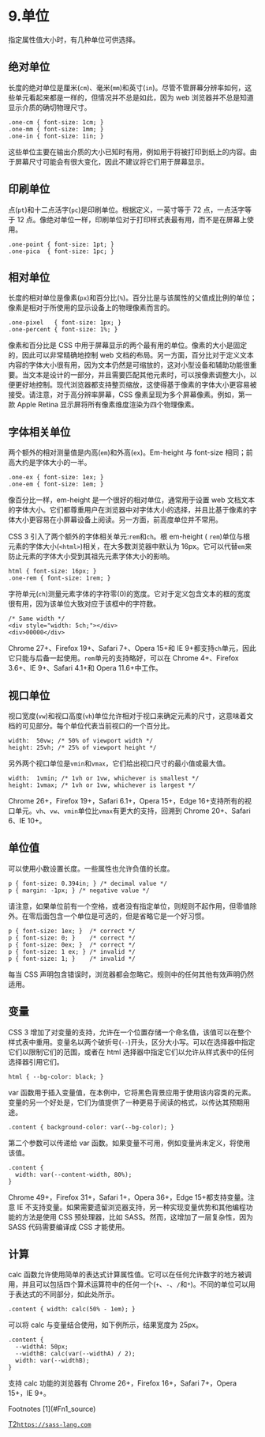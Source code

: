 # 9.单位

指定属性值大小时，有几种单位可供选择。

## 绝对单位

长度的绝对单位是厘米(`cm`)、毫米(`mm`)和英寸(`in`)。尽管不管屏幕分辨率如何，这些单元看起来都是一样的，但情况并不总是如此，因为 web 浏览器并不总是知道显示介质的确切物理尺寸。

```
.one-cm { font-size: 1cm; }
.one-mm { font-size: 1mm; }
.one-in { font-size: 1in; }

```

这些单位主要在输出介质的大小已知时有用，例如用于将被打印到纸上的内容。由于屏幕尺寸可能会有很大变化，因此不建议将它们用于屏幕显示。

## 印刷单位

点(`pt`)和十二点活字(`pc`)是印刷单位。根据定义，一英寸等于 72 点，一点活字等于 12 点。像绝对单位一样，印刷单位对于打印样式表最有用，而不是在屏幕上使用。

```
.one-point { font-size: 1pt; }
.one-pica  { font-size: 1pc; }

```

## 相对单位

长度的相对单位是像素(`px`)和百分比(`%`)。百分比是与该属性的父值成比例的单位；像素是相对于所使用的显示设备上的物理像素而言的。

```
.one-pixel   { font-size: 1px; }
.one-percent { font-size: 1%; }

```

像素和百分比是 CSS 中用于屏幕显示的两个最有用的单位。像素的大小是固定的，因此可以非常精确地控制 web 文档的布局。另一方面，百分比对于定义文本内容的字体大小很有用，因为文本仍然是可缩放的，这对小型设备和辅助功能很重要。当文本是设计的一部分，并且需要匹配其他元素时，可以按像素调整大小，以便更好地控制。现代浏览器都支持整页缩放，这使得基于像素的字体大小更容易被接受。请注意，对于高分辨率屏幕，CSS 像素呈现为多个屏幕像素。例如，第一款 Apple Retina 显示屏将所有像素维度渲染为四个物理像素。

## 字体相关单位

两个额外的相对测量值是内高(`em`)和外高(`ex`)。Em-height 与 font-size 相同；前高大约是字体大小的一半。

```
.one-ex { font-size: 1ex; }
.one-em { font-size: 1em; }

```

像百分比一样，em-height 是一个很好的相对单位，通常用于设置 web 文档文本的字体大小。它们都尊重用户在浏览器中对字体大小的选择，并且比基于像素的字体大小更容易在小屏幕设备上阅读。另一方面，前高度单位并不常用。

CSS 3 引入了两个额外的字体相关单元:`rem`和`ch`。根 em-height ( `rem`)单位与根元素的字体大小(`<html>`)相关，在大多数浏览器中默认为 16px。它可以代替`em`来防止元素的字体大小受到其祖先元素字体大小的影响。

```
html { font-size: 16px; }
.one-rem { font-size: 1rem; }

```

字符单元(`ch`)测量元素字体的字符零(0)的宽度。它对于定义包含文本的框的宽度很有用，因为该单位大致对应于该框中的字符数。

```
/* Same width */
<div style="width: 5ch;"></div>
<div>00000</div>

```

Chrome 27+、Firefox 19+、Safari 7+、Opera 15+和 IE 9+都支持`ch`单元，因此它只能与后备一起使用。`rem`单元的支持略好，可以在 Chrome 4+、Firefox 3.6+、IE 9+、Safari 4.1+和 Opera 11.6+中工作。

## 视口单位

视口宽度(`vw`)和视口高度(`vh`)单位允许相对于视口来确定元素的尺寸，这意味着文档的可见部分。每个单位代表当前视口的一个百分比。

```
width:  50vw; /* 50% of viewport width */
height: 25vh; /* 25% of viewport height */

```

另外两个视口单位是`vmin`和`vmax`，它们给出视口尺寸的最小值或最大值。

```
width:  1vmin; /* 1vh or 1vw, whichever is smallest */
height: 1vmax; /* 1vh or 1vw, whichever is largest */

```

Chrome 26+，Firefox 19+，Safari 6.1+，Opera 15+，Edge 16+支持所有的视口单元。`vh`、`vw`、`vmin`单位比`vmax`有更大的支持，回溯到 Chrome 20+、Safari 6、IE 10+。

## 单位值

可以使用小数设置长度。一些属性也允许负值的长度。

```
p { font-size: 0.394in; } /* decimal value */
p { margin: -1px; } /* negative value */

```

请注意，如果单位前有一个空格，或者没有指定单位，则规则不起作用，但零值除外。在零后面包含一个单位是可选的，但是省略它是一个好习惯。

```
p { font-size: 1ex; }  /* correct */
p { font-size: 0; }    /* correct */
p { font-size: 0ex; }  /* correct */
p { font-size: 1 ex; } /* invalid */
p { font-size: 1; }    /* invalid */

```

每当 CSS 声明包含错误时，浏览器都会忽略它。规则中的任何其他有效声明仍然适用。

## 变量

CSS 3 增加了对变量的支持，允许在一个位置存储一个命名值，该值可以在整个样式表中重用。变量名以两个破折号(`--`)开头，区分大小写。可以在选择器中指定它们以限制它们的范围，或者在 html 选择器中指定它们以允许从样式表中的任何选择器引用它们。

```
html { --bg-color: black; }

```

var 函数用于插入变量值，在本例中，它将黑色背景应用于使用该内容类的元素。变量的另一个好处是，它们为值提供了一种更易于阅读的格式，以传达其预期用途。

```
.content { background-color: var(--bg-color); }

```

第二个参数可以传递给 var 函数。如果变量不可用，例如变量尚未定义，将使用该值。

```
.content {
  width: var(--content-width, 80%);
}

```

Chrome 49+，Firefox 31+，Safari 1+，Opera 36+，Edge 15+都支持变量。注意 IE 不支持变量。如果需要遗留浏览器支持，另一种实现变量优势和其他编程功能的方法是使用 CSS 预处理器，比如 SASS。然而，这增加了一层复杂性，因为 SASS 代码需要编译成 CSS 才能使用。

## 计算

calc 函数允许使用简单的表达式计算属性值。它可以在任何允许数字的地方被调用，并且可以包括四个算术运算符中的任何一个(`+`、`-`、`/`和`*`)。不同的单位可以用于表达式的不同部分，如此处所示。

```
.content { width: calc(50% - 1em); }

```

可以将 calc 与变量结合使用，如下例所示，结果宽度为 25px。

```
.content {
  --widthA: 50px;
  --widthB: calc(var(--widthA) / 2);
  width: var(--widthB);
}

```

支持 calc 功能的浏览器有 Chrome 26+，Firefox 16+，Safari 7+，Opera 15+，IE 9+。

<aside class="FootnoteSection" epub:type="footnotes">Footnotes [1](#Fn1_source)

[T2`https://sass-lang.com`](https://sass-lang.com)

 </aside>